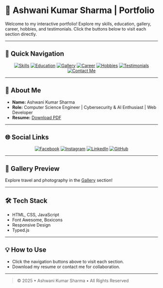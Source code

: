 # 🚀 Ashwani Kumar Sharma | Portfolio

Welcome to my interactive portfolio! Explore my skills, education, gallery, career, hobbies, and testimonials. Click the buttons below to visit each section directly.

---

## 📂 Quick Navigation

<p align="center">
  <a href="src/pages/skills.html"><img src="https://img.shields.io/badge/Skills-blue?style=for-the-badge" alt="Skills"></a>
  <a href="src/pages/education.html"><img src="https://img.shields.io/badge/Education-green?style=for-the-badge" alt="Education"></a>
  <a href="src/pages/gallery.html"><img src="https://img.shields.io/badge/Gallery-purple?style=for-the-badge" alt="Gallery"></a>
  <a href="src/pages/career.html"><img src="https://img.shields.io/badge/Career-orange?style=for-the-badge" alt="Career"></a>
  <a href="src/pages/hobbies.html"><img src="https://img.shields.io/badge/Hobbies-pink?style=for-the-badge" alt="Hobbies"></a>
  <a href="src/pages/testimonials.html"><img src="https://img.shields.io/badge/Testimonials-teal?style=for-the-badge" alt="Testimonials"></a>
  <a href="src/pages/contact.html"><img src="https://img.shields.io/badge/Contact%20Me-red?style=for-the-badge" alt="Contact Me"></a>
</p>

---

## 👤 About Me

- **Name:** Ashwani Kumar Sharma
- **Role:** Computer Science Engineer | Cybersecurity & AI Enthusiast | Web Developer
- **Resume:** [Download PDF](Ashwani_Resume.pdf)

---

## 🌐 Social Links

<p align="center">
  <a href="https://www.facebook.com/share/1ANYKTKoGz/" target="_blank"><img src="https://img.shields.io/badge/Facebook-1877F2?style=for-the-badge&logo=facebook&logoColor=white" alt="Facebook"></a>
  <a href="https://www.instagram.com/sharmaashwani12455?igsh=bXNsdTI0Nm12cWpn" target="_blank"><img src="https://img.shields.io/badge/Instagram-E4405F?style=for-the-badge&logo=instagram&logoColor=white" alt="Instagram"></a>
  <a href="https://www.linkedin.com/in/ashwani-kumar-sharma-119610250" target="_blank"><img src="https://img.shields.io/badge/LinkedIn-0A66C2?style=for-the-badge&logo=linkedin&logoColor=white" alt="LinkedIn"></a>
  <a href="https://github.com/Aks1234-tech" target="_blank"><img src="https://img.shields.io/badge/GitHub-333?style=for-the-badge&logo=github&logoColor=white" alt="GitHub"></a>
</p>

---

## 📸 Gallery Preview

Explore travel and photography in the [Gallery](src/pages/gallery.html) section!

---

## 🛠️ Tech Stack

- HTML, CSS, JavaScript
- Font Awesome, Boxicons
- Responsive Design
- Typed.js

---

## 💡 How to Use

- Click the navigation buttons above to visit each section.
- Download my resume or contact me for collaboration.

---

> © 2025 • Ashwani Kumar Sharma • All Rights Reserved
